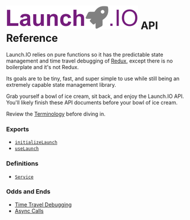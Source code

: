 # ![Launch.IO Logo](../../logo/logo-small.png) API Reference

Launch.IO relies on pure functions so it has the predictable state management and time travel debugging of [Redux](https://github.com/reduxjs/redux), except there is no boilerplate and it's not Redux.

Its goals are to be tiny, fast, and super simple to use while still being an extremely capable state management library.

Grab yourself a bowl of ice cream, sit back, and enjoy the Launch.IO API. You'll likely finish these API documents before your bowl of ice cream.

Review the [Terminology](./terminology.md) before diving in.

### Exports

- [`initializeLaunch`](./initializeLaunch.md)
- [`useLaunch`](./useLaunch.md)

### Definitions

- [`Service`](./service.md)

### Odds and Ends

- [Time Travel Debugging](./timeTravelDebugging.md)
- [Async Calls](./asyncExample.md)
